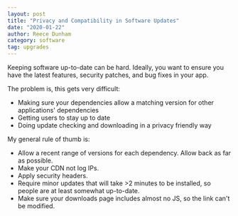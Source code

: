 ```yaml
---
layout: post
title: "Privacy and Compatibility in Software Updates"
date: "2020-01-22"
author: Reece Dunham
category: software
tag: upgrades
---
```


Keeping software up-to-date can be hard. Ideally, you want to ensure you have the latest features, security patches, and bug fixes in your app.

The problem is, this gets very difficult:

* Making sure your dependencies allow a matching version for other applications' dependencies
* Getting users to stay up to date
* Doing update checking and downloading in a privacy friendly way

My general rule of thumb is:

* Allow a recent range of versions for each dependency. Allow back as far as possible.
* Make your CDN not log IPs.
* Apply security headers.
* Require minor updates that will take >2 minutes to be installed, so people are at least somewhat up-to-date.
* Make sure your downloads page includes almost no JS, so the link can't be modified.
